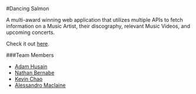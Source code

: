 #Dancing Salmon

A multi-award winning web application that utilizes multiple APIs to fetch information on a Music Artist, their discography, relevant Music Videos, and upcoming concerts.

Check it out [here].

###Team Members

* [Adam Husain]
* [Nathan Bernabe]
* [Kevin Chao]
* [Alessandro Maclaine]


[here]: <https://medaman.github.io/dancing-salmon/>

[Adam Husain]: <https://github.com/medaman>
[Nathan Bernabe]: <https://github.com/nbernabe09>
[Kevin Chao]: <https://github.com/kevinchao7>
[Alessandro Maclaine]: <github.com/almaclaine>
